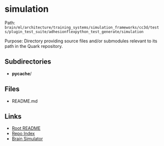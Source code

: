# simulation

Path: `brain/ml/architecture/training_systems/simulation_frameworks/cc3d/tests/plugin_test_suite/adhesionflexpython_test_generate/simulation`

Purpose: Directory providing source files and/or submodules relevant to its path in the Quark repository.

## Subdirectories
- __pycache__/

## Files
- README.md

## Links
- [Root README](../../../../../../../../../README.md)
- [Repo Index](../../../../../../../../../repo_index.json)
- [Brain Simulator](../../../../../../../../../brain/architecture/brain_simulator.py)
